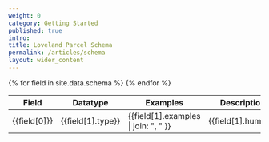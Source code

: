 ```yaml
---
weight: 0
category: Getting Started
published: true
intro: 
title: Loveland Parcel Schema
permalink: /articles/schema
layout: wider_content
---
```


<table>
  <thead>
    <tr>
      <th>Field</th>
      <th>Datatype</th>
      <th>Examples</th>
      <th>Description</th>
    </tr>
  </thead>
  <tbody>
  {% for field in site.data.schema %}
    <tr>
      <td class="code">{{field[0]}}</td>
      <td class="code">{{field[1].type}}</td>
      <td>{{field[1].examples | join: ", " }}</td>
      <td>{{field[1].human}}</td>
    </tr>
  {% endfor %}
  </tbody>
</table>